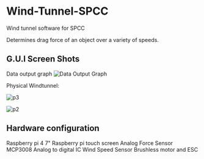 # Wind-Tunnel-SPCC
Wind tunnel software for SPCC

Determines drag force of an object over a variety of speeds.
## G.U.I Screen Shots
Data output graph
![Data Output Graph](https://github.com/Happypig123123/Wind-Tunnel-SPCC/blob/V2.7/readmeFig/Picture1.png?raw=true)

Physical Windtunnel:

![p3](https://github.com/Happypig123123/Wind-Tunnel-SPCC/blob/V2.7/readmeFig/p3.jpg?raw=true)

![p2](https://github.com/Happypig123123/Wind-Tunnel-SPCC/blob/V2.7/readmeFig/p2.jpg?raw=true)
## Hardware configuration
Raspberry pi 4
7" Raspberry pi touch screen
Analog Force Sensor 
MCP3008 Analog to digital IC
Wind Speed Sensor
Brushless motor and ESC


